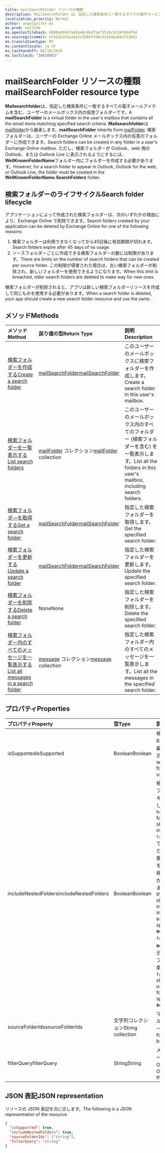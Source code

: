 ```yaml
---
title: mailSearchFolder リソースの種類
description: MailSearchFolder は、指定した検索条件に一致するすべての電子メールアイテムを含む、ユーザーのメールボックス内の仮想フォルダーです。 mailSearchFolder は mailFolder から継承します。
localization_priority: Normal
author: angelgolfer-ms
ms.prod: outlook
ms.openlocfilehash: 0980a99567a93b48c4bd75ef3510c51347d8d794
ms.sourcegitcommit: b742da101a3a232356bf748c42da3ba08a7539d3
ms.translationtype: MT
ms.contentlocale: ja-JP
ms.lasthandoff: 06/10/2019
ms.locfileid: "34818683"
---
```

# <a name="mailsearchfolder-resource-type"></a><span data-ttu-id="2cd47-104">mailSearchFolder リソースの種類</span><span class="sxs-lookup"><span data-stu-id="2cd47-104">mailSearchFolder resource type</span></span>

<span data-ttu-id="2cd47-105">**Mailsearchfolder**は、指定した検索条件に一致するすべての電子メールアイテムを含む、ユーザーのメールボックス内の仮想フォルダーです。</span><span class="sxs-lookup"><span data-stu-id="2cd47-105">A **mailSearchFolder** is a virtual folder in the user's mailbox that contains all the email items matching specified search criteria.</span></span> <span data-ttu-id="2cd47-106">**Mailsearchfolder**は[mailfolder](mailfolder.md)から継承します。</span><span class="sxs-lookup"><span data-stu-id="2cd47-106">**mailSearchFolder** inherits from [mailFolder](mailfolder.md).</span></span> <span data-ttu-id="2cd47-107">検索フォルダーは、ユーザーの Exchange Online メールボックス内の任意のフォルダーに作成できます。</span><span class="sxs-lookup"><span data-stu-id="2cd47-107">Search folders can be created in any folder in a user's Exchange Online mailbox.</span></span> <span data-ttu-id="2cd47-108">ただし、検索フォルダーが Outlook、web 用の Outlook、または Outlook Live に表示されるようにするには、 **WellKnownFolderName**フォルダー内にフォルダーを作成する必要があります。</span><span class="sxs-lookup"><span data-stu-id="2cd47-108">However, for a search folder to appear in Outlook, Outlook for the web, or Outlook Live, the folder must be created in the **WellKnownFolderName.SearchFolders** folder.</span></span> 

## <a name="search-folder-lifecycle"></a><span data-ttu-id="2cd47-109">検索フォルダーのライフサイクル</span><span class="sxs-lookup"><span data-stu-id="2cd47-109">Search folder lifecycle</span></span>

<span data-ttu-id="2cd47-110">アプリケーションによって作成された検索フォルダーは、次のいずれかの理由により、Exchange Online で削除できます。</span><span class="sxs-lookup"><span data-stu-id="2cd47-110">Search folders created by your application can be deleted by Exchange Online for one of the following reasons:</span></span>

1.  <span data-ttu-id="2cd47-111">検索フォルダーは利用できなくなってから45日後に有効期限が切れます。</span><span class="sxs-lookup"><span data-stu-id="2cd47-111">Search folders expire after 45 days of no usage.</span></span> 
2.  <span data-ttu-id="2cd47-112">ソースフォルダーごとに作成できる検索フォルダーの数には制限があります。</span><span class="sxs-lookup"><span data-stu-id="2cd47-112">There are limits on the number of search folders that can be created per source folder.</span></span> <span data-ttu-id="2cd47-113">この制限が侵害された場合は、古い検索フォルダーが削除され、新しいフォルダーを使用できるようになります。</span><span class="sxs-lookup"><span data-stu-id="2cd47-113">When this limit is breached, older search folders are deleted to make way for new ones.</span></span> 

<span data-ttu-id="2cd47-114">検索フォルダーが削除されると、アプリは新しい検索フォルダーリソースを作成して同じものを使用する必要があります。</span><span class="sxs-lookup"><span data-stu-id="2cd47-114">When a search folder is deleted, your app should create a new search folder resource and use the same.</span></span>


## <a name="methods"></a><span data-ttu-id="2cd47-115">メソッド</span><span class="sxs-lookup"><span data-stu-id="2cd47-115">Methods</span></span>

| <span data-ttu-id="2cd47-116">メソッド</span><span class="sxs-lookup"><span data-stu-id="2cd47-116">Method</span></span> | <span data-ttu-id="2cd47-117">戻り値の型</span><span class="sxs-lookup"><span data-stu-id="2cd47-117">Return Type</span></span>  | <span data-ttu-id="2cd47-118">説明</span><span class="sxs-lookup"><span data-stu-id="2cd47-118">Description</span></span> |
|:---------------|:--------|:----------|
| [<span data-ttu-id="2cd47-119">検索フォルダーを作成する</span><span class="sxs-lookup"><span data-stu-id="2cd47-119">Create a search folder</span></span>](../api/mailsearchfolder-post.md) | [<span data-ttu-id="2cd47-120">mailSearchFolder</span><span class="sxs-lookup"><span data-stu-id="2cd47-120">mailSearchFolder</span></span>](mailsearchfolder.md) | <span data-ttu-id="2cd47-121">このユーザーのメールボックスに検索フォルダーを作成します。</span><span class="sxs-lookup"><span data-stu-id="2cd47-121">Create a search folder in this user's mailbox.</span></span> |
| [<span data-ttu-id="2cd47-122">検索フォルダーを一覧表示する</span><span class="sxs-lookup"><span data-stu-id="2cd47-122">List search folders</span></span>](../api/mailfolder-list-childfolders.md) | <span data-ttu-id="2cd47-123">[mailFolder](mailfolder.md) コレクション</span><span class="sxs-lookup"><span data-stu-id="2cd47-123">[mailFolder](mailfolder.md) collection</span></span> | <span data-ttu-id="2cd47-124">このユーザーのメールボックス内のすべてのフォルダー (検索フォルダーを含む) を一覧表示します。</span><span class="sxs-lookup"><span data-stu-id="2cd47-124">List all the folders in this user's mailbox, including search folders.</span></span> |
| [<span data-ttu-id="2cd47-125">検索フォルダ―を取得する</span><span class="sxs-lookup"><span data-stu-id="2cd47-125">Get a search folder</span></span>](../api/mailfolder-get.md) | [<span data-ttu-id="2cd47-126">mailSearchFolder</span><span class="sxs-lookup"><span data-stu-id="2cd47-126">mailSearchFolder</span></span>](mailsearchfolder.md) | <span data-ttu-id="2cd47-127">指定した検索フォルダーを取得します。</span><span class="sxs-lookup"><span data-stu-id="2cd47-127">Get the specified search folder.</span></span> |
| [<span data-ttu-id="2cd47-128">検索フォルダーを更新する</span><span class="sxs-lookup"><span data-stu-id="2cd47-128">Update a search folder</span></span>](../api/mailsearchfolder-update.md) | [<span data-ttu-id="2cd47-129">mailSearchFolder</span><span class="sxs-lookup"><span data-stu-id="2cd47-129">mailSearchFolder</span></span>](mailsearchfolder.md) | <span data-ttu-id="2cd47-130">指定した検索フォルダーを更新します。</span><span class="sxs-lookup"><span data-stu-id="2cd47-130">Update the specified search folder.</span></span> |
| [<span data-ttu-id="2cd47-131">検索フォルダーを削除する</span><span class="sxs-lookup"><span data-stu-id="2cd47-131">Delete a search folder</span></span>](../api/mailfolder-delete.md) | <span data-ttu-id="2cd47-132">None</span><span class="sxs-lookup"><span data-stu-id="2cd47-132">None</span></span> | <span data-ttu-id="2cd47-133">指定した検索フォルダーを削除します。</span><span class="sxs-lookup"><span data-stu-id="2cd47-133">Delete the specified search folder.</span></span> |
| [<span data-ttu-id="2cd47-134">検索フォルダー内のすべてのメッセージを一覧表示する</span><span class="sxs-lookup"><span data-stu-id="2cd47-134">List all messages in a search folder</span></span>](../api/mailfolder-list-messages.md) | <span data-ttu-id="2cd47-135">[message](message.md) コレクション</span><span class="sxs-lookup"><span data-stu-id="2cd47-135">[message](message.md) collection</span></span> | <span data-ttu-id="2cd47-136">指定した検索フォルダー内のすべてのメッセージを一覧表示します。</span><span class="sxs-lookup"><span data-stu-id="2cd47-136">List all the messages in the specified search folder.</span></span> |

## <a name="properties"></a><span data-ttu-id="2cd47-137">プロパティ</span><span class="sxs-lookup"><span data-stu-id="2cd47-137">Properties</span></span>

| <span data-ttu-id="2cd47-138">プロパティ</span><span class="sxs-lookup"><span data-stu-id="2cd47-138">Property</span></span> | <span data-ttu-id="2cd47-139">型</span><span class="sxs-lookup"><span data-stu-id="2cd47-139">Type</span></span> | <span data-ttu-id="2cd47-140">説明</span><span class="sxs-lookup"><span data-stu-id="2cd47-140">Description</span></span> |
|:---------------|:--------|:----------|
| <span data-ttu-id="2cd47-141">isSupported</span><span class="sxs-lookup"><span data-stu-id="2cd47-141">isSupported</span></span> | <span data-ttu-id="2cd47-142">Boolean</span><span class="sxs-lookup"><span data-stu-id="2cd47-142">Boolean</span></span> | <span data-ttu-id="2cd47-143">検索フォルダーが REST Api を使用して編集可能かどうかを示します。</span><span class="sxs-lookup"><span data-stu-id="2cd47-143">Indicates whether a search folder is editable using REST APIs.</span></span> |
| <span data-ttu-id="2cd47-144">includeNestedFolders</span><span class="sxs-lookup"><span data-stu-id="2cd47-144">includeNestedFolders</span></span> | <span data-ttu-id="2cd47-145">Boolean</span><span class="sxs-lookup"><span data-stu-id="2cd47-145">Boolean</span></span> | <span data-ttu-id="2cd47-146">検索でメールボックスフォルダー階層をスキャンする方法を示します。</span><span class="sxs-lookup"><span data-stu-id="2cd47-146">Indicates how the mailbox folder hierarchy should be traversed in the search.</span></span> <span data-ttu-id="2cd47-147">`true`**sourceFolderIds**で明示的に指定された各フォルダーの階層内に子フォルダーを含めるには、詳細検索を実行する必要があることを意味します。</span><span class="sxs-lookup"><span data-stu-id="2cd47-147">`true` means that a deep search should be done to include child folders in the hierarchy of each folder explicitly specified in **sourceFolderIds**.</span></span> <span data-ttu-id="2cd47-148">`false`は、 **sourceFolderIds**で明示的に指定された各フォルダーの浅い検索を意味します。</span><span class="sxs-lookup"><span data-stu-id="2cd47-148">`false` means a shallow search of only each of the folders explicitly specified in **sourceFolderIds**.</span></span> |
| <span data-ttu-id="2cd47-149">sourceFolderIds</span><span class="sxs-lookup"><span data-stu-id="2cd47-149">sourceFolderIds</span></span> | <span data-ttu-id="2cd47-150">文字列コレクション</span><span class="sxs-lookup"><span data-stu-id="2cd47-150">String collection</span></span> | <span data-ttu-id="2cd47-151">マイニングするメールボックスフォルダー。</span><span class="sxs-lookup"><span data-stu-id="2cd47-151">The mailbox folders that should be mined.</span></span> |
| <span data-ttu-id="2cd47-152">filterQuery</span><span class="sxs-lookup"><span data-stu-id="2cd47-152">filterQuery</span></span> | <span data-ttu-id="2cd47-153">String</span><span class="sxs-lookup"><span data-stu-id="2cd47-153">String</span></span> | <span data-ttu-id="2cd47-154">メッセージをフィルター処理するための OData クエリ。</span><span class="sxs-lookup"><span data-stu-id="2cd47-154">The OData query to filter the messages.</span></span> |

## <a name="json-representation"></a><span data-ttu-id="2cd47-155">JSON 表記</span><span class="sxs-lookup"><span data-stu-id="2cd47-155">JSON representation</span></span>

<span data-ttu-id="2cd47-156">リソースの JSON 表記を次に示します。</span><span class="sxs-lookup"><span data-stu-id="2cd47-156">The following is a JSON representation of the resource.</span></span>

<!-- {
  "blockType": "resource",
  "@odata.type": "microsoft.graph.mailSearchFolder"
}-->

```json
{
  "isSupported": true,
  "includeNestedFolders": true,
  "sourceFolderIds": ["string"],
  "filterQuery": "string"
}

```

<!-- uuid: 8fcb5dbc-d5aa-4681-8e31-b001d5168d79
2018-01-23 14:57:30 UTC -->
<!--
{
  "type": "#page.annotation",
  "description": "mailSearchFolder resource",
  "keywords": "",
  "section": "documentation",
  "tocPath": "",
  "suppressions": []
}
-->
